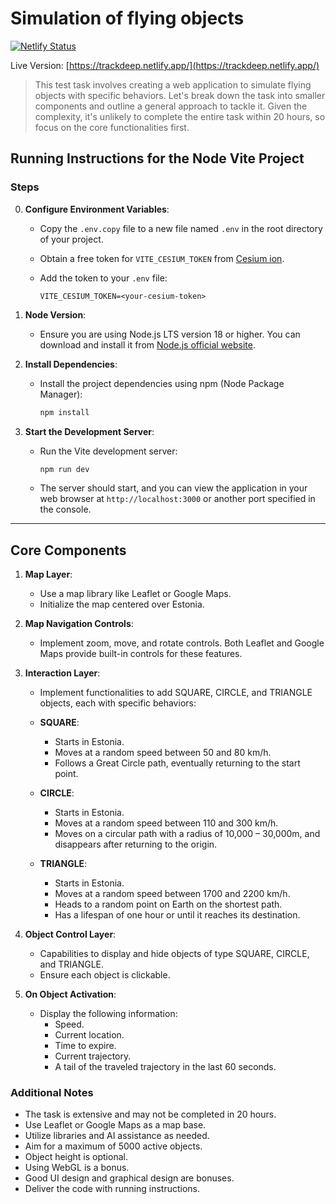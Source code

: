 
# Simulation of flying objects

[![Netlify Status](https://api.netlify.com/api/v1/badges/99e8761d-a26b-4b8c-85d1-3144eb178bae/deploy-status)](https://app.netlify.com/sites/trackdeep/deploys)

Live Version: [https://trackdeep.netlify.app/](https://trackdeep.netlify.app/)

> This test task involves creating a web application to simulate flying objects with specific behaviors. Let's break down the task into smaller components and outline a general approach to tackle it. Given the complexity, it's unlikely to complete the entire task within 20 hours, so focus on the core functionalities first.

## Running Instructions for the Node Vite Project

### Steps

0. **Configure Environment Variables**:
   - Copy the `.env.copy` file to a new file named `.env` in the root directory of your project.
   - Obtain a free token for `VITE_CESIUM_TOKEN` from [Cesium ion](https://ion.cesium.com/tokens).
   - Add the token to your `.env` file:

     ```env
     VITE_CESIUM_TOKEN=<your-cesium-token>
     ```

1. **Node Version**:
   - Ensure you are using Node.js LTS version 18 or higher. You can download and install it from [Node.js official website](https://nodejs.org/).

2. **Install Dependencies**:
   - Install the project dependencies using npm (Node Package Manager):

     ```sh
     npm install
     ```

3. **Start the Development Server**:
   - Run the Vite development server:

     ```sh
     npm run dev
     ```

   - The server should start, and you can view the application in your web browser at `http://localhost:3000` or another port specified in the console.

___

## Core Components

1. **Map Layer**:
   - Use a map library like Leaflet or Google Maps.
   - Initialize the map centered over Estonia.

2. **Map Navigation Controls**:
   - Implement zoom, move, and rotate controls. Both Leaflet and Google Maps provide built-in controls for these features.

3. **Interaction Layer**:
   - Implement functionalities to add SQUARE, CIRCLE, and TRIANGLE objects, each with specific behaviors:

   - **SQUARE**:
     - Starts in Estonia.
     - Moves at a random speed between 50 and 80 km/h.
     - Follows a Great Circle path, eventually returning to the start point.

   - **CIRCLE**:
     - Starts in Estonia.
     - Moves at a random speed between 110 and 300 km/h.
     - Moves on a circular path with a radius of 10,000 – 30,000m, and disappears after returning to the origin.

   - **TRIANGLE**:
     - Starts in Estonia.
     - Moves at a random speed between 1700 and 2200 km/h.
     - Heads to a random point on Earth on the shortest path.
     - Has a lifespan of one hour or until it reaches its destination.

4. **Object Control Layer**:
   - Capabilities to display and hide objects of type SQUARE, CIRCLE, and TRIANGLE.
   - Ensure each object is clickable.

5. **On Object Activation**:
   - Display the following information:
     - Speed.
     - Current location.
     - Time to expire.
     - Current trajectory.
     - A tail of the traveled trajectory in the last 60 seconds.

### Additional Notes

- The task is extensive and may not be completed in 20 hours.
- Use Leaflet or Google Maps as a map base.
- Utilize libraries and AI assistance as needed.
- Aim for a maximum of 5000 active objects.
- Object height is optional.
- Using WebGL is a bonus.
- Good UI design and graphical design are bonuses.
- Deliver the code with running instructions.
